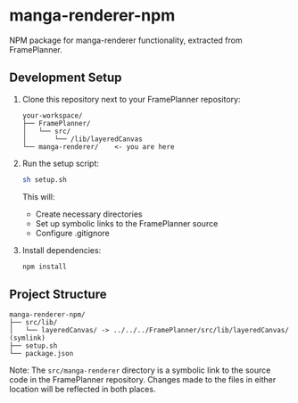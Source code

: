 # manga-renderer-npm

NPM package for manga-renderer functionality, extracted from FramePlanner.

## Development Setup

1. Clone this repository next to your FramePlanner repository:
   ```
   your-workspace/
   ├── FramePlanner/
   │   └── src/
   │       └── /lib/layeredCanvas
   └── manga-renderer/    <- you are here
   ```

2. Run the setup script:
   ```bash
   sh setup.sh
   ```

   This will:
   - Create necessary directories
   - Set up symbolic links to the FramePlanner source
   - Configure .gitignore

3. Install dependencies:
   ```bash
   npm install
   ```

## Project Structure

```
manga-renderer-npm/
├── src/lib/
│   └── layeredCanvas/ -> ../../../FramePlanner/src/lib/layeredCanvas/  (symlink)
├── setup.sh
└── package.json
```

Note: The `src/manga-renderer` directory is a symbolic link to the source code in the FramePlanner repository. Changes made to the files in either location will be reflected in both places.
